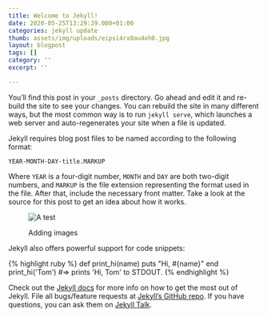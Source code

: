 ```yaml
---
title: Welcome to Jekyll!
date: 2020-05-25T13:29:29.000+01:00
categories: jekyll update
thumb: assets/img/uploads/eipsi4rx0au4oh0.jpg
layout: blogpost
tags: []
category: ''
excerpt: ''

---
```

You’ll find this post in your `_posts` directory. Go ahead and edit it and re-build the site to see your changes. You can rebuild the site in many different ways, but the most common way is to run `jekyll serve`, which launches a web server and auto-regenerates your site when a file is updated.

Jekyll requires blog post files to be named according to the following format:

`YEAR-MONTH-DAY-title.MARKUP`

Where `YEAR` is a four-digit number, `MONTH` and `DAY` are both two-digit numbers, and `MARKUP` is the file extension representing the format used in the file. After that, include the necessary front matter. Take a look at the source for this post to get an idea about how it works.

<figure class="media"> <img src="http://www.staceyjenkins.co.uk/portfolio2021_prototype/assets/img/uploads/eipsi4rx0au4oh0.jpg" alt="A test"> <figcaption><p>Adding images</p></figcaption> </figure>

Jekyll also offers powerful support for code snippets:

{% highlight ruby %}
def print_hi(name)
puts "Hi, #{name}"
end
print_hi('Tom')
\#=> prints 'Hi, Tom' to STDOUT.
{% endhighlight %}

Check out the [Jekyll docs](https://jekyllrb.com/docs/home) for more info on how to get the most out of Jekyll. File all bugs/feature requests at [Jekyll’s GitHub repo](https://github.com/jekyll/jekyll). If you have questions, you can ask them on [Jekyll Talk](https://talk.jekyllrb.com/).